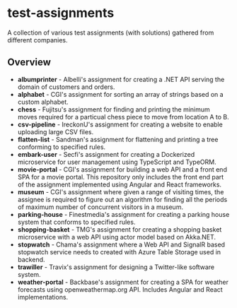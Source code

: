 # test-assignments

A collection of various test assignments (with solutions) gathered from different companies.

## Overview

- **albumprinter** - Albelli's assignment for creating a .NET API serving the domain of customers and orders.
- **alphabet** - CGI's assignment for sorting an array of strings based on a custom alphabet.
- **chess** - Fujitsu's assignment for finding and printing the minimum moves required for a particual chess piece to move from location A to B.
- **csv-pipeline** - IreckonU's assignment for creating a website to enable uploading large CSV files.
- **flatten-list** - Sandman's assignment for flattening and printing a tree conforming to specified rules.
- **embark-user** - Secfi's assignment for creating a Dockerized microservice for user management using TypeScript and TypeORM.
- **movie-portal** - CGI's assignment for building a web API and a front end SPA for a movie portal. This repository only includes the front end part of the assignment implemented using Angular and React frameworks.
- **museum** - CGI's assignment where given a range of visiting times, the assignee is required to figure out an algorithm for finding all the periods of maximum number of concurrent visitors in a museum.
- **parking-house** - Finestmedia's assignment for creating a parking house system that conforms to specified rules.
- **shopping-basket** - TMG's assignment for creating a shopping basket microservice with a web API using actor model based on Akka.NET.
- **stopwatch** - Chama's assignment where a Web API and SignalR based stopwatch service needs to created with Azure Table Storage used in backend.
- **trawiller** - Travix's assignment for designing a Twitter-like software system.
- **weather-portal** - Backbase's assignment for creating a SPA for weather forecasts using openweathermap.org API. Includes Angular and React implementations.
